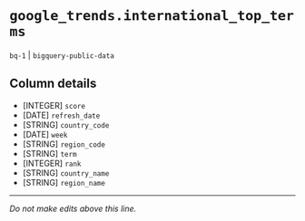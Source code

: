 # `google_trends.international_top_terms`
`bq-1` | `bigquery-public-data`

## Column details
* [INTEGER]   `score`
* [DATE]      `refresh_date`
* [STRING]    `country_code`
* [DATE]      `week`
* [STRING]    `region_code`
* [STRING]    `term`
* [INTEGER]   `rank`
* [STRING]    `country_name`
* [STRING]    `region_name`

-------------------------------------------------------------------------------
*Do not make edits above this line.*
